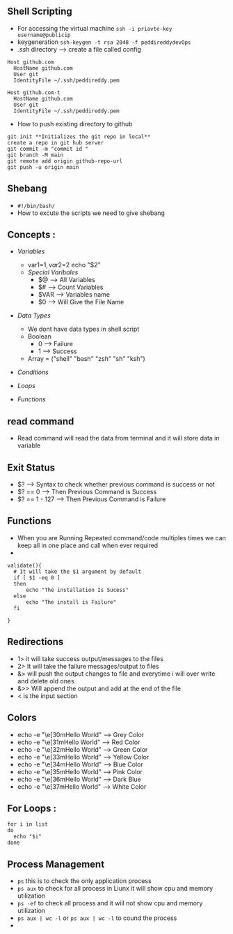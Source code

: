 ## Shell Scripting

- For accessing the virtual machine ```ssh -i priavte-key username@publicip```
- keygeneration ```ssh-keygen -t rsa 2048 -f peddireddydevOps```
- *.ssh* directory --> create a file called config

```
Host github.com
  HostName github.com
  User git
  IdentityFile ~/.ssh/peddireddy.pem

Host github.com-t
  HostName github.com
  User git
  IdentityFile ~/.ssh/peddireddy.pem
```
- How to push existing directory to github


```
git init **Initializes the git repo in local**
create a repo in git hub server
git commit -m "commit id "
git branch -M main
git remote add origin github-repo-url
git push -u origin main

```

## Shebang 
- ```#!/bin/bash/```
- How to excute the scripts we need to give shebang

## Concepts :
- *Variables*
  - var1=$1, var2=$2 echo "$2"
  - *Special Varibales*
    - $@ --> All Variables
    - $# --> Count Variables
    - $VAR --> Variables name
    - $0 --> Will Give the File Name
  
- *Data Types*
  - We dont have data types in shell script 
  - Boolean 
    - 0 --> Failure
    - 1 --> Success
  - Array = ("shell" "bash" "zsh" "sh" "ksh")
- *Conditions*
- *Loops*
- *Functions*

## read command 
- Read command will read the data from terminal and it will store data in variable

## Exit Status
- $? --> Syntax to check whether previous command is success or not 
- $? == 0 --> Then Previous Command is Success
- $? == 1 - 127  --> Then Previous Command is Failure 

## Functions 
- When you are Running Repeated command/code multiples times we can keep all in one place and call when ever required
- 
```
validate(){
  # It will take the $1 argument by default
  if [ $1 -eq 0 ]
  then 
      echo "The installation Is Sucess"
  else
      echo "The install is Failure"
  fi

}
```

## Redirections
- 1> it will take success output/messages to the files
- 2> It will take the failure messages/output to files
- &> will push the output changes to file and everytime i will over write and delete old ones
- &>> Will append the output and add at the end of the file
- < is the input section

## Colors

- echo -e "\e[30mHello World" --> Grey Color
- echo -e "\e[31mHello World" --> Red Color
- echo -e "\e[32mHello World" --> Green Color
- echo -e "\e[33mHello World" --> Yellow Color
- echo -e "\e[34mHello World" --> Blue Color
- echo -e "\e[35mHello World" --> Pink Color
- echo -e "\e[36mHello World" --> Dark Blue 
- echo -e "\e[37mHello World" --> White Color

## For Loops : 
```
for i in list
do
  echo "$i"
done
```

## Process Management 
- `ps` this is to check the only application process 
- `ps aux` to check for all process in Liunx it will show cpu and memory utilization
- `ps -ef` to check all process and it will not show cpu and memory utilization
- `ps aux | wc -l` or `ps aux | wc -l` to cound the process
- 
